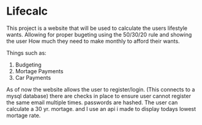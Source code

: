 # Lifecalc

This project is a website that will be used to calculate the users lifestyle wants. Allowing for proper bugeting
using the 50/30/20 rule and showing the user How much they need to make monthly to afford their wants.

Things such as:
1. Budgeting
2. Mortage Payments
3. Car Payments

As of now the website allows the user to register/login. (This connects to a mysql database)
there are checks in place to ensure user cannot register the same email multiple times.
passwords are hashed.
The user can calculate a 30 yr. mortage. and I use an api i made to display todays lowest mortage rate.
